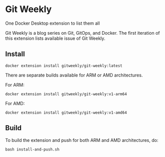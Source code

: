 # Git Weekly
One Docker Desktop extension to list them all

Git Weekly is a blog series on Git, GitOps, and Docker.
The first iteration of this extension lists available issue of Git Weekly.  

## Install

```shell
docker extension install gitweekly/git-weekly:latest
```

There are separate builds available for ARM or AMD architectures.

For ARM:

```shell
docker extension install gitweekly/git-weekly:v1-arm64
```

For AMD:

```shell
docker extension install gitweekly/git-weekly:v1-amd64
```

## Build

To build the extension and push for both ARM and AMD architectures, do:

```shell
bash install-and-push.sh
```
